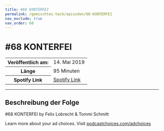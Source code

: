 ```yaml
---
title: #68 KONTERFEI
permalink: /gemischtes-hack/episoden/68-KONTERFEI
nav_exclude: true
nav_order: 68
---
```


# #68 KONTERFEI
<table class="resp-table dcf-table dcf-table-responsive dcf-table-bordered dcf-table-striped dcf-w-100%">
                    <tbody>
                        <tr>
                            <th scope="row">Veröffentlich am:</th>
                            <td data-label="Veröffentlich am:">14. Mai 2019</td>
                        </tr>
                        <tr>
                            <th scope="row">Länge </th>
                            <td data-label="Länge ">95 Minuten</td>
                        </tr><tr>
                                <th scope="row">Spotify Link</th>
                                <td data-label="Spotify Link"><a href="https://open.spotify.com/episode/5Sd3h4q3pZ7IMBqJFEapuB">Spotify Link</a></td>
                            </tr></tbody>
                </table>

***

## Beschreibung der Folge

<div>
<p>#68 KONTERFEI by Felix Lobrecht &amp; Tommi Schmitt</p><p> </p><p>Learn more about your ad choices. Visit <a href="https://podcastchoices.com/adchoices">podcastchoices.com/adchoices</a></p>  
</div>

